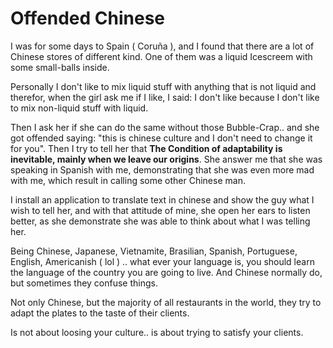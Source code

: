 # Offended Chinese

I was for some days to Spain ( Coruña ), and I found that there are a lot of Chinese stores of different kind. One of them was a liquid Icescreem with some small-balls inside. 

Personally I don't like to mix liquid stuff with anything that is not liquid and therefor, when the girl ask me if I like, I said: I don't like because I don't like to mix non-liquid stuff with liquid. 

Then I ask her if she can do the same without those Bubble-Crap.. and she got offended saying: "this is chinese culture and I don't need to change it for you". Then I try to tell her that **The Condition of adaptability is inevitable, mainly when we leave our origins**. She answer me that she was speaking in Spanish with me, demonstrating that she was even more mad with me, which result in calling some other Chinese man. 

I install an application to translate text in chinese and show the guy what I wish to tell her, and with that attitude of mine, she open her ears to listen better, as she demonstrate she was able to think about what I was telling her. 

Being Chinese, Japanese, Vietnamite, Brasilian, Spanish, Portuguese, English, Americanish ( lol ) .. what ever your language is, you should learn the language of the country you are going to live. And Chinese normally do, but sometimes they confuse things.

Not only Chinese, but the majority of all restaurants in the world, they try to adapt the plates to the taste of their clients. 

Is not about loosing your culture.. is about trying to satisfy your clients. 


